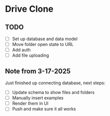 # Drive Clone

## TODO

- [ ] Set up database and data model
- [ ] Move folder open state to URL
- [ ] Add auth
- [ ] Add file uploading

## Note from 3-17-2025
Just finished up connecting database, next steps:
- [ ] Update schema to show files and folders
- [ ] Manually insert examples
- [ ] Render them in UI
- [ ] Push and make sure it all works